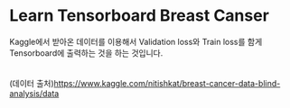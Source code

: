 # Learn Tensorboard Breast Canser

Kaggle에서 받아온 데이터를 이용해서 Validation loss와 Train loss를 함게 Tensorboard에 출력하는 것을 하는 것입니다.
<br><br><br>
(데이터 출처)https://www.kaggle.com/nitishkat/breast-cancer-data-blind-analysis/data
